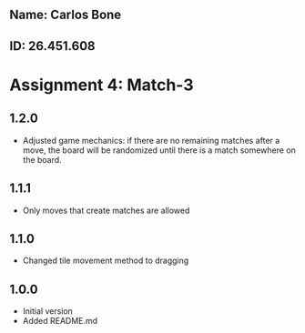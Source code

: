 ## Name: Carlos Bone
## ID: 26.451.608

# Assignment 4: Match-3

## 1.2.0
- Adjusted game mechanics: if there are no remaining matches after a move, the board will be randomized until there is a match somewhere on the board.

## 1.1.1
- Only moves that create matches are allowed

## 1.1.0
- Changed tile movement method to dragging

## 1.0.0 
- Initial version
- Added README.md